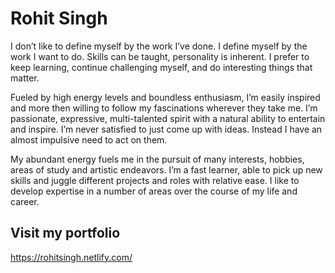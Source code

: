 # Rohit Singh
I don’t like to define myself by the work I’ve done. I define myself by the work I want to do. Skills can be taught, personality is inherent. I prefer to keep learning, continue challenging myself, and do interesting things that matter.

Fueled by high energy levels and boundless enthusiasm, I’m easily inspired and more then willing to follow my fascinations wherever they take me. I’m passionate, expressive, multi-talented spirit with a natural ability to entertain and inspire. I’m never satisfied to just come up with ideas. Instead I have an almost impulsive need to act on them.

My abundant energy fuels me in the pursuit of many interests, hobbies, areas of study and artistic endeavors. I’m a fast learner, able to pick up new skills and juggle different projects and roles with relative ease. I like to develop expertise in a number of areas over the course of my life and career.

## Visit my portfolio
https://rohitsingh.netlify.com/
